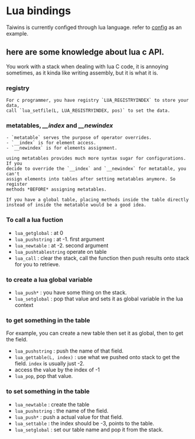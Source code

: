 # Lua bindings

Taiwins is currently configed through lua language. refer to
[config](config.lua) as an example.

## here are some knowledge about lua c API.

You work with a stack when dealing with lua C code, it is annoying sometimes, as
it kinda like writing assembly, but it is what it is.

### registry
	For c programmer, you have registry `LUA_REGISTRYINDEX` to store your data, 
	call `lua_setfile(L, LUA_REGISTRYINDEX, pos)` to set the data.

### metatables, *__index* and *__newindex*
	- `metatable` serves the purpose of operator overrides.
	- `__index` is for element access.
	- `__newindex` is for elements assignment. 
	
	using metatables provides much more syntax sugar for configurations. If you
    decide to override the `__index` and `__newindex` for metatable, you can't
    assign elements into tables after setting metatables anymore. So register
    methods *BEFORE* assigning metatables.
	
	If you have a global table, placing methods inside the table directly
    instead of inside the metatable would be a good idea. 

### To call a lua fuction
- `lua_getglobal` : at 0
- `lua_pushstring` : at -1. first argument
- `lua_newtable` : at -2. second argument
- `lua_pushtablestring` operate on table
- `lua_call` : clear the stack, call the function then push results onto stack
  for you to retrieve.

### to create a lua global variable
- `lua_push*` : you have some thing on the stack.
- `lua_setglobal` : pop that value and sets it as global variable in the lua
  context

### to get something in the table
For example, you can create a new table then set it as global, then to get the
field.

- `lua_pushstring` : push the name of that field.
- `lua_gettable(L, index)` : use what we pushed onto stack to get the
  field. `index` is usually just -2.
- access the value by the index of -1
- `lua_pop`, pop that value.

### to set something in the table
- `lua_newtable` : create the table
- `lua_pushstring` : the name of the field.
- `lua_push*` : push a actual value for that field.
- `lua_settable` : the index should be -3, points to the table.
- `lua_setglobal` : set our table name and pop it from the stack.
